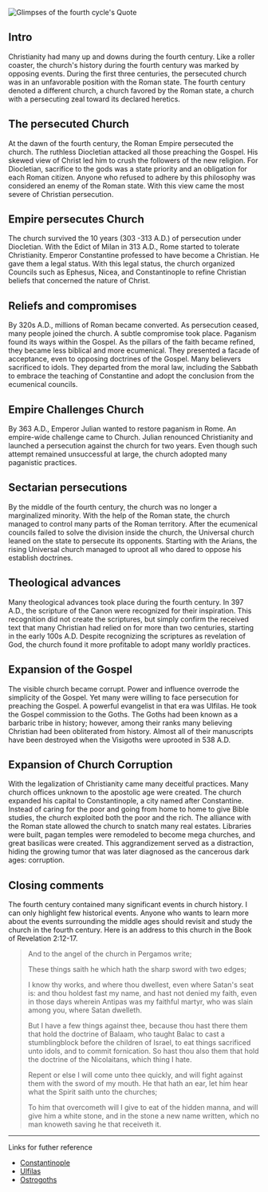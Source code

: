 <!--properties
title=Glimpses of the fourth cycle
id=PJ46xX9zwF
authorKey=wendly
image=https://inquisitionreturns.com/img/fourth_cycle.jpg
publish=true
summary=Christianity had many many turning point during the fourth century. Like a roller coaster, the church's history during the fourth century was marked by opposing events. With its up and down, the fourth century remain as a pivotal moment in the church history.
created=Mon Jun 06 2016 08:41:37 GMT+0300 (EEST)
publishDate=Mon Jun 06 2016 08:41:37 GMT+0300 (EEST)
updated=Mon Mar 06 2017 00:50:34 GMT+0200 (EET)
searches=
-->

![Glimpses of the fourth cycle's Quote](https://inquisitionreturns.com/img/fourth_cycle.jpg)
## Intro
Christianity had many up and downs during the fourth century. Like a roller coaster, the church's history during the fourth century was marked by opposing events. During the first three centuries, the persecuted church was in an unfavorable position with the Roman state. The fourth century denoted a different church, a church favored by the Roman state, a church with a persecuting zeal toward its declared heretics.

## The persecuted Church
At the dawn of the fourth century, the Roman Empire persecuted the church. The ruthless Diocletian attacked all those preaching the Gospel. His skewed view of Christ led him to crush the followers of the new religion. For Diocletian, sacrifice to the gods was a state priority and an obligation for each Roman citizen. Anyone who refused to adhere by this philosophy was considered an enemy of the Roman state. With this view came the most severe of Christian persecution.

## Empire persecutes Church
The church survived the 10 years (303 -313 A.D.) of persecution under Diocletian. With the Edict of Milan in 313 A.D., Rome started to tolerate Christianity. Emperor Constantine professed to have become a Christian. He gave them a legal status. With this legal status, the church organized Councils such as Ephesus, Nicea, and Constantinople to refine Christian beliefs that concerned the nature of Christ.

## Reliefs and compromises
By 320s A.D., millions of Roman became converted. As persecution ceased, many people joined the church. A subtle compromise took place. Paganism found its ways within the Gospel. As the pillars of the faith became refined, they became less biblical and more ecumenical. They presented a facade of acceptance, even to opposing doctrines of the Gospel. Many believers sacrificed to idols. They departed from the moral law, including the Sabbath to embrace the teaching of Constantine and adopt the conclusion from the ecumenical councils.

## Empire Challenges Church
By 363 A.D., Emperor Julian wanted to restore paganism in Rome. An empire-wide challenge came to Church. Julian renounced Christianity and launched a persecution against the church for two years. Even though such attempt remained unsuccessful at large, the church adopted many paganistic practices.

## Sectarian persecutions
By the middle of the fourth century, the church was no longer a marginalized minority. With the help of the Roman state, the church managed to control many parts of the Roman territory. After the ecumenical councils failed to solve the division inside the church, the Universal church leaned on the state to persecute its opponents. Starting with the Arians, the rising Universal church managed to uproot all who dared to oppose his establish doctrines.

## Theological advances
Many theological advances took place during the fourth century. In 397 A.D., the scripture of the Canon were recognized for their inspiration. This recognition did not create the scriptures, but simply confirm the received text that many Christian had relied on for more than two centuries, starting in the early 100s A.D. Despite recognizing the scriptures as revelation of God, the church found it more profitable to adopt many worldly practices.

## Expansion of the Gospel
The visible church became corrupt. Power and influence overrode the simplicity of the Gospel. Yet many were willing to face persecution for preaching the Gospel. A powerful evangelist in that era was Ulfilas. He took the Gospel commission to the Goths. The Goths had been known as a barbaric tribe in history; however, among their ranks many believing Christian had been obliterated from history. Almost all of their manuscripts have been destroyed when the Visigoths were uprooted in 538 A.D.

## Expansion of Church Corruption
With the legalization of Christianity came many deceitful practices. Many church offices unknown to the apostolic age were created. The church expanded his capital to Constantinople, a city named after Constantine. Instead of caring for the poor and going from home to home to give Bible studies, the church exploited both the poor and the rich. The alliance with the Roman state allowed the church to snatch many real estates. Libraries were built, pagan temples were remodeled to become mega churches, and great basilicas were created. This aggrandizement served as a distraction, hiding the growing tumor that was later diagnosed as the cancerous dark ages: corruption.

## Closing comments
The fourth century contained many significant events in church history. I can only highlight few historical events. Anyone who wants to learn more about the events surrounding the middle ages should revisit and study the church in the fourth century. Here is an address to this church in the Book of Revelation 2:12-17.

> And to the angel of the church in Pergamos write;
>
> These things saith he which hath the sharp sword with two edges; 
>
> I know thy works, and where thou dwellest, even where Satan's seat is:
> and thou holdest fast my name, and hast not denied my faith, even in
> those days wherein Antipas was my faithful martyr, who was slain among you,
> where Satan dwelleth.
>
> But I have a few things against thee, because thou hast there them that
> hold the doctrine of Balaam, who taught Balac to cast a stumblingblock
> before the children of Israel, to eat things sacrificed unto idols,
> and to commit fornication. So hast thou also
> them that hold the doctrine of the Nicolaitans, which thing I hate.
>
> Repent or else I will come unto thee quickly, and will fight against them with the
> sword of my mouth. He that hath an ear, let him hear what the Spirit saith
> unto the churches;
>
> To him that overcometh will I give to eat of the hidden
> manna, and will give him a white stone, and in the stone a new name written,
> which no man knoweth saving he that receiveth it.

---
Links for futher reference
* [Constantinople](https://www.google.com/#q=constantinople)
* [Ulfilas](https://www.google.com/?#q=ulfilas)
* [Ostrogoths](https://www.google.com/#q=ostrogoths)


